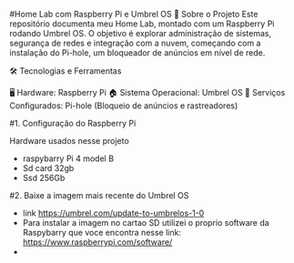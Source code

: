 #Home Lab com Raspberry Pi e Umbrel OS
🚀 Sobre o Projeto
Este repositório documenta meu Home Lab, montado com um Raspberry Pi rodando Umbrel OS. O objetivo é explorar administração de sistemas, segurança de redes e integração com a nuvem, começando com a instalação do Pi-hole, um bloqueador de anúncios em nível de rede.

🛠 Tecnologias e Ferramentas

🖥️ Hardware: Raspberry Pi
🏠 Sistema Operacional: Umbrel OS
🔗 Serviços Configurados:
Pi-hole (Bloqueio de anúncios e rastreadores)


 #1. Configuração do Raspberry Pi

  Hardware usados nesse projeto 
  - raspybarry Pi 4 model B
  - Sd card 32gb
  - Ssd 256Gb

#2. Baixe a imagem mais recente do Umbrel OS 
 - link https://umbrel.com/update-to-umbrelos-1-0
 - Para instalar a imagem no cartao SD utilizei o proprio software da Raspybarry que voce encontra nesse link: https://www.raspberrypi.com/software/
 - 
 
